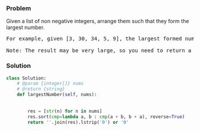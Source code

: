 ### Problem
Given a list of non negative integers, arrange them such that they form the largest number.
<pre>
For example, given [3, 30, 34, 5, 9], the largest formed number is 9534330.

Note: The result may be very large, so you need to return a string instead of an integer.
</pre>
### Solution
```python
class Solution:
    # @param {integer[]} nums
    # @return {string}
    def largestNumber(self, nums):
    
        
        res = [str(n) for n in nums]
        res.sort(cmp=lambda a, b : cmp(a + b, b + a), reverse=True)
        return ''.join(res).lstrip('0') or '0'            
                
```